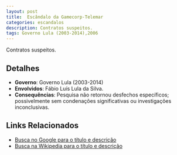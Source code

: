 ```yaml
---
layout: post
title:  Escândalo da Gamecorp-Telemar
categories: escandalos
description: Contratos suspeitos.
tags: Governo Lula (2003-2014),2006
---
```


Contratos suspeitos.

## Detalhes
- **Governo**: Governo Lula (2003-2014)
- **Envolvidos**: Fábio Luís Lula da Silva.
- **Consequências**: Pesquisa não retornou desfechos específicos; possivelmente sem condenações significativas ou investigações inconclusivas.

## Links Relacionados
- [Busca no Google para o título e descrição](https://www.google.com/search?q=Esc%C3%A2ndalo%20da%20Gamecorp-Telemar%20Contratos%20suspeitos.%20Governo%20Lula%20%282003-2014%29)
- [Busca na Wikipedia para o título e descrição](https://en.wikipedia.org/w/index.php?search=Esc%C3%A2ndalo%20da%20Gamecorp-Telemar%20Contratos%20suspeitos.%20Governo%20Lula%20%282003-2014%29)
